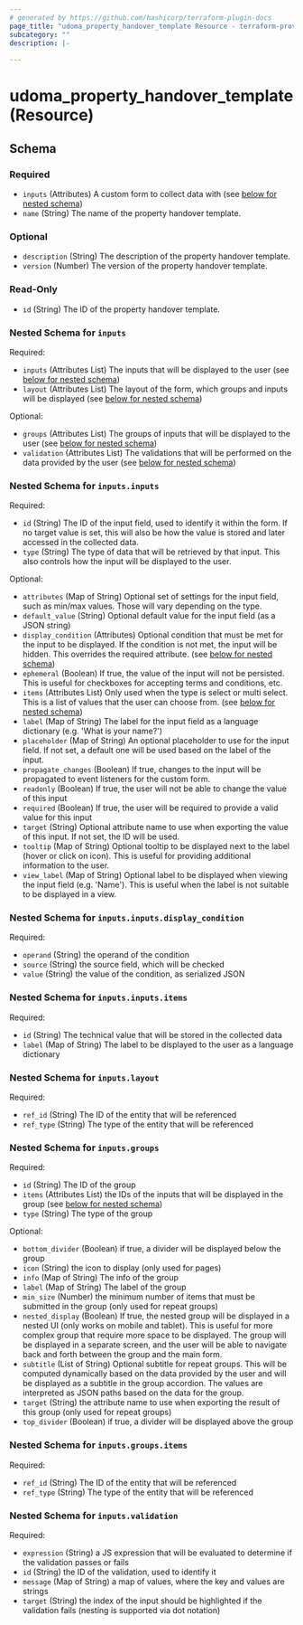 ```yaml
---
# generated by https://github.com/hashicorp/terraform-plugin-docs
page_title: "udoma_property_handover_template Resource - terraform-provider-udoma"
subcategory: ""
description: |-
  
---
```


# udoma_property_handover_template (Resource)





<!-- schema generated by tfplugindocs -->
## Schema

### Required

- `inputs` (Attributes) A custom form to collect data with (see [below for nested schema](#nestedatt--inputs))
- `name` (String) The name of the property handover template.

### Optional

- `description` (String) The description of the property handover template.
- `version` (Number) The version of the property handover template.

### Read-Only

- `id` (String) The ID of the property handover template.

<a id="nestedatt--inputs"></a>
### Nested Schema for `inputs`

Required:

- `inputs` (Attributes List) The inputs that will be displayed to the user (see [below for nested schema](#nestedatt--inputs--inputs))
- `layout` (Attributes List) The layout of the form, which groups and inputs will be displayed (see [below for nested schema](#nestedatt--inputs--layout))

Optional:

- `groups` (Attributes List) The groups of inputs that will be displayed to the user (see [below for nested schema](#nestedatt--inputs--groups))
- `validation` (Attributes List) The validations that will be performed on the data provided by the user (see [below for nested schema](#nestedatt--inputs--validation))

<a id="nestedatt--inputs--inputs"></a>
### Nested Schema for `inputs.inputs`

Required:

- `id` (String) The ID of the input field, used to identify it within the form. If no target value is set, this will also be how the value is stored and later accessed in the collected data.
- `type` (String) The type of data that will be retrieved by that input. This also controls how the input will be displayed to the user.

Optional:

- `attributes` (Map of String) Optional set of settings for the input field, such as min/max values. Those will vary depending on the type.
- `default_value` (String) Optional default value for the input field (as a JSON string)
- `display_condition` (Attributes) Optional condition that must be met for the input to be displayed. If the condition is not met, the input will be hidden. This overrides the required attribute. (see [below for nested schema](#nestedatt--inputs--inputs--display_condition))
- `ephemeral` (Boolean) If true, the value of the input will not be persisted. This is useful for checkboxes for accepting terms and conditions, etc.
- `items` (Attributes List) Only used when the type is select or multi select. This is a list of values that the user can choose from. (see [below for nested schema](#nestedatt--inputs--inputs--items))
- `label` (Map of String) The label for the input field as a language dictionary (e.g. 'What is your name?')
- `placeholder` (Map of String) An optional placeholder to use for the input field. If not set, a default one will be used based on the label of the input.
- `propagate_changes` (Boolean) If true, changes to the input will be propagated to event listeners for the custom form.
- `readonly` (Boolean) If true, the user will not be able to change the value of this input
- `required` (Boolean) If true, the user will be required to provide a valid value for this input
- `target` (String) Optional attribute name to use when exporting the value of this input. If not set, the ID will be used.
- `tooltip` (Map of String) Optional tooltip to be displayed next to the label (hover or click on icon). This is useful for providing additional information to the user.
- `view_label` (Map of String) Optional label to be displayed when viewing the input field (e.g. 'Name'). This is useful when the label is not suitable to be displayed in a view.

<a id="nestedatt--inputs--inputs--display_condition"></a>
### Nested Schema for `inputs.inputs.display_condition`

Required:

- `operand` (String) the operand of the condition
- `source` (String) the source field, which will be checked
- `value` (String) the value of the condition, as serialized JSON


<a id="nestedatt--inputs--inputs--items"></a>
### Nested Schema for `inputs.inputs.items`

Required:

- `id` (String) The technical value that will be stored in the collected data
- `label` (Map of String) The label to be displayed to the user as a language dictionary



<a id="nestedatt--inputs--layout"></a>
### Nested Schema for `inputs.layout`

Required:

- `ref_id` (String) The ID of the entity that will be referenced
- `ref_type` (String) The type of the entity that will be referenced


<a id="nestedatt--inputs--groups"></a>
### Nested Schema for `inputs.groups`

Required:

- `id` (String) The ID of the group
- `items` (Attributes List) the IDs of the inputs that will be displayed in the group (see [below for nested schema](#nestedatt--inputs--groups--items))
- `type` (String) The type of the group

Optional:

- `bottom_divider` (Boolean) if true, a divider will be displayed below the group
- `icon` (String) the icon to display (only used for pages)
- `info` (Map of String) The info of the group
- `label` (Map of String) The label of the group
- `min_size` (Number) the minimum number of items that must be submitted in the group (only used for repeat groups)
- `nested_display` (Boolean) If true, the nested group will be displayed in a nested UI (only works on mobile and tablet). This is useful for more complex group that require more space to be displayed. The group will be displayed in a separate screen, and the user will be able to navigate back and forth between the group and the main form.
- `subtitle` (List of String) Optional subtitle for repeat groups. This will be computed dynamically based on the data provided by the user and will be displayed as a subtitle in the group accordion. The values are interpreted as JSON paths based on the data for the group.
- `target` (String) the attribute name to use when exporting the result of this group (only used for repeat groups)
- `top_divider` (Boolean) if true, a divider will be displayed above the group

<a id="nestedatt--inputs--groups--items"></a>
### Nested Schema for `inputs.groups.items`

Required:

- `ref_id` (String) The ID of the entity that will be referenced
- `ref_type` (String) The type of the entity that will be referenced



<a id="nestedatt--inputs--validation"></a>
### Nested Schema for `inputs.validation`

Required:

- `expression` (String) a JS expression that will be evaluated to determine if the validation passes or fails
- `id` (String) the ID of the validation, used to identify it
- `message` (Map of String) a map of values, where the key and values are strings
- `target` (String) the index of the input should be highlighted if the validation fails (nesting is supported via dot notation)
